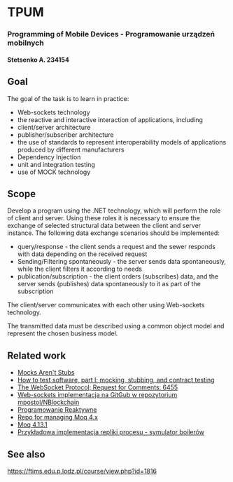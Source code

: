 # TPUM

### Programming of Mobile Devices - Programowanie urządzeń mobilnych
#### Stetsenko A. 234154

## Goal 

The goal of the task is to learn in practice:

* Web-sockets technology
* the reactive and interactive interaction of applications, including
* client/server architecture
* publisher/subscriber architecture
* the use of standards to represent interoperability models of applications produced by different manufacturers
* Dependency Injection
* unit and integration testing
* use of MOCK technology

## Scope

Develop a program using the .NET technology, which will perform the role of client and server. Using these roles it is necessary to ensure the exchange of selected structural data between the client and server instance. The following data exchange scenarios should be implemented:

* query/response - the client sends a request and the sewer responds with data depending on the received request
* Sending/Filtering spontaneously - the server sends data spontaneously, while the client filters it according to needs
* publication/subscription - the client orders (subscribes) data, and the server sends (publishes) data spontaneously to it as part of the subscription

The client/server communicates with each other using Web-sockets technology.

The transmitted data must be described using a common object model and represent the chosen business model.

## Related work

* [Mocks Aren't Stubs](https://martinfowler.com/articles/mocksArentStubs.html)
* [How to test software, part I: mocking, stubbing, and contract testing](https://circleci.com/blog/how-to-test-software-part-i-mocking-stubbing-and-contract-testing/?gclid=Cj0KCQiAkePyBRCEARIsAMy5ScunlfHQKu8LF1w4pG9d4P10ChGBpIv8YNgJklqj0rOYGb3p7-kNe8saAjZYEALw_wcB)
* [The WebSocket Protocol; Request for Comments: 6455](https://tools.ietf.org/html/rfc6455)
* [Web-sockets implementacja na GitGub w repozytorium mpostol/NBlockchain](https://github.com/mpostol/NBlockchain)
* [Programowanie Reaktywne](https://github.com/mpostol/TP/tree/master/AdaptiveProgramming/ConcurrentProgramming)
* [Repo for managing Moq 4.x](https://github.com/moq/moq4)
* [Moq 4.13.1](https://www.nuget.org/packages/Moq/4.13.1)
* [Przykładowa implementacja repliki procesu - symulator boilerów](https://github.com/mpostol/OPC-UA-OOI/tree/master/Networking/Simulator.Boiler)

## See also

https://ftims.edu.p.lodz.pl/course/view.php?id=1816
